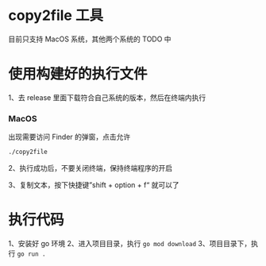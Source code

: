 # copy2file 工具

目前只支持 MacOS 系统，其他两个系统的 TODO 中

# 使用构建好的执行文件

1、去 release 里面下载符合自己系统的版本，然后在终端内执行

### MacOS

出现需要访问 Finder 的弹窗，点击允许


```bash
./copy2file
```

2、执行成功后，不要关闭终端，保持终端程序的开启

3、复制文本，按下快捷键”shift + option + f“ 就可以了


# 执行代码

1、安装好 go 环境
2、进入项目目录，执行 `go mod download`
3、项目目录下，执行 `go run .`
